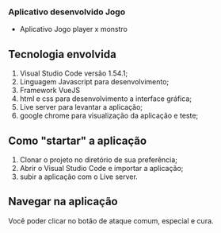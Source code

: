 ### Aplicativo desenvolvido Jogo

- Aplicativo Jogo player x monstro




## Tecnologia envolvida

1. Visual Studio Code versão 1.54.1;
1. Linguagem Javascript para desenvolvimento;
1. Framework VueJS
1. html e css para desenvolvimento a interface gráfica;
1. Live server para levantar a aplicação;
1. google chrome para visualização da aplicação e teste;



## Como "startar" a aplicação
1. Clonar o projeto no diretório de sua preferência;
1. Abrir o Visual Studio Code e importar a aplicação;
1. subir a aplicação com o Live server.

## Navegar na aplicação

Você poder clicar no botão de ataque comum, especial e cura.

